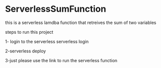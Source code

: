 # ServerlessSumFunction
this is a serverless lamdba function that retreives the sum of two variables


steps to run this project

1- login to the serverless
serverless login

2-serverless deploy

3-just please use the link to run the serverless function
